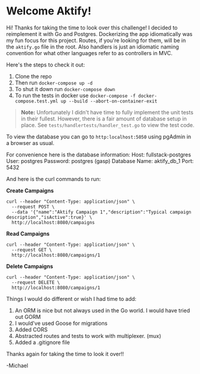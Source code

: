 # Welcome Aktify!

Hi! Thanks for taking the time to look over this challenge! I decided to reimplement it
with Go and Postgres. Dockerizing the app idiomatically was my fun focus for this project. Routes, if you're looking for them, will be in the `aktify.go` file in the root. Also handlers is just an idiomatic
naming convention for what other languages refer to as controllers in MVC.

Here's the steps to check it out:

1. Clone the repo
2. Then run `docker-compose up -d`
3. To shut it down  run `docker-compose down`
4. To run the tests in docker use `docker-compose -f docker-compose.test.yml up --build --abort-on-container-exit` 

> **Note:** Unfortunately I didn't have time to fully implement the unit tests in their fullest. However, there is a fair amount of database setup in place. See `tests/handlertests/handler_test.go` to view the test code. 

To view the database you can go to `http:localhost:5050` using pgAdmin in a browser as usual. 

For convenience here is the database information:
Host: fullstack-postgres
User: postgres
Password: postgres (gasp)
Database Name: aktify_db_1
Port: 5432

And here is the curl commands to run:

**Create Campaigns** 

```
curl --header "Content-Type: application/json" \
  --request POST \
  --data '{"name":"Aktify Campaign 1","description":"Typical campaign description","isActive":true}' \
  http://localhost:8080/campaigns
```

**Read Campaigns** 
```
curl --header "Content-Type: application/json" \
  --request GET \
  http://localhost:8080/campaigns/1
```
  **Delete Campaigns** 
```
curl --header "Content-Type: application/json" \
  --request DELETE \
  http://localhost:8080/campaigns/1
  ``` 

Things I would do different or wish I had time to add:
1. An ORM is nice but not always used in the Go world. I would have tried out GORM
2. I would've used Goose for migrations
3. Added CORS
4. Abstracted routes and tests to work with multiplexer. (mux)
5. Added a .gitignore file

Thanks again for taking the time to look it over!!

-Michael